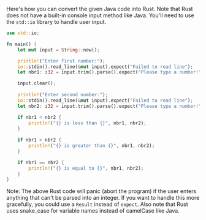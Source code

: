 Here's how you can convert the given Java code into Rust. Note that Rust does not have a built-in console input method like Java. You'll need to use the `std::io` library to handle user input.

```rust
use std::io;

fn main() {
    let mut input = String::new();

    println!("Enter first number:");
    io::stdin().read_line(&mut input).expect("Failed to read line");
    let nbr1: i32 = input.trim().parse().expect("Please type a number!");

    input.clear();
    
    println!("Enter second number:");
    io::stdin().read_line(&mut input).expect("Failed to read line");
    let nbr2: i32 = input.trim().parse().expect("Please type a number!");

    if nbr1 < nbr2 {
        println!("{} is less than {}", nbr1, nbr2);
    }
    
    if nbr1 > nbr2 {
        println!("{} is greater than {}", nbr1, nbr2);
    }

    if nbr1 == nbr2 {
        println!("{} is equal to {}", nbr1, nbr2);
    }
}
```

Note: The above Rust code will panic (abort the program) if the user enters anything that can't be parsed into an integer. If you want to handle this more gracefully, you could use a `Result` instead of `expect`. Also note that Rust uses snake_case for variable names instead of camelCase like Java.
